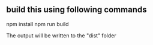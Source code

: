 ## build this using following commands
 npm install
 npm run build
 
 The output will be written to the "dist" folder
